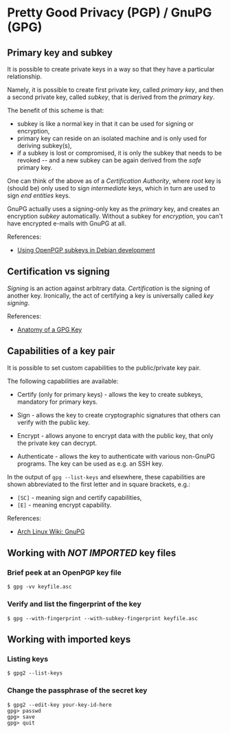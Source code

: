 Pretty Good Privacy (PGP) / GnuPG (GPG)
=======================================

## Primary key and subkey

It is possible to create private keys in a way so that they have a particular
relationship.

Namely, it is possible to create first private key, called _primary key_,
and then a second private key, called _subkey_, that is derived from
the _primary key_.

The benefit of this scheme is that:

- subkey is like a normal key in that it can be used for signing or encryption,
- primary key can reside on an isolated machine and is only used for deriving
  subkey(s),
- if a subkey is lost or compromised, it is only the subkey that needs
  to be revoked -- and a new subkey can be again derived from the _safe_
  primary key.

One can think of the above as of a _Certification Authority_, where _root_ key
is (should be) only used to sign _intermediate_ keys, which in turn are used
to sign _end entities_ keys.

GnuPG actually uses a signing-only key as the _primary_ key, and creates
an encryption _subkey_ automatically. Without a subkey for _encryption_,
you can't have encrypted e-mails with GnuPG at all.

References:

- [Using OpenPGP subkeys in Debian development](https://wiki.debian.org/Subkeys)

## Certification vs signing

_Signing_ is an action against arbitrary data. _Certification_ is the signing
of another key. Ironically, the act of certifying a key is universally called
_key signing_.

References:

- [Anatomy of a GPG Key](https://davesteele.github.io/gpg/2014/09/20/anatomy-of-a-gpg-key/)

## Capabilities of a key pair

It is possible to set custom capabilities to the public/private key pair.

The following capabilities are available:

- Certify (only for primary keys) - allows the key to create subkeys,
mandatory for primary keys.

- Sign - allows the key to create cryptographic signatures that others
can verify with the public key.

- Encrypt - allows anyone to encrypt data with the public key, that only
the private key can decrypt.

- Authenticate - allows the key to authenticate with various non-GnuPG
programs. The key can be used as e.g. an SSH key.

In the output of `gpg --list-keys` and elsewhere, these capabilities are shown
abbreviated to the first letter and in square brackets, e.g.:

- `[SC]` - meaning sign and certify capabilities,
- `[E]` - meaning encrypt capability.

References:

- [Arch Linux Wiki: GnuPG](https://wiki.archlinux.org/title/GnuPG)


## Working with _NOT IMPORTED_ key files

### Brief peek at an OpenPGP key file

    $ gpg -vv keyfile.asc

### Verify and list the fingerprint of the key

    $ gpg --with-fingerprint --with-subkey-fingerprint keyfile.asc

## Working with imported keys

### Listing keys

    $ gpg2 --list-keys

### Change the passphrase of the secret key

    $ gpg2 --edit-key your-key-id-here
    gpg> passwd
    gpg> save
    gpg> quit
